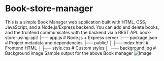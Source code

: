 # Book-store-manager
This is a simple Book Manager web application built with HTML, CSS, JavaScript, and a Node.js/Express backend. You can add and delete books, and the frontend communicates with the backend via a REST API.
book-store-using-api/
├── app.js                # Node.js + Express server
├── package.json          # Project metadata and dependencies
├── public/
│   ├── index.html        # Frontend HTML
│   ├── style.css         # Custom styles
│   └── background.jpg    # Background image
Sample output for the above Book manager
![Image](https://github.com/user-attachments/assets/27c5f564-74a1-48de-977d-4b144c7d1d20)
